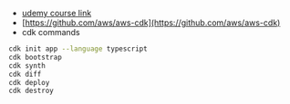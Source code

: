 - [udemy course link](https://www.udemy.com/course/aws-typescript-cdk-serverless-react/learn/lecture/25157270#overview)
- [https://github.com/aws/aws-cdk](https://github.com/aws/aws-cdk)
- cdk commands
```sh
cdk init app --language typescript
cdk bootstrap
cdk synth
cdk diff
cdk deploy
cdk destroy

```





